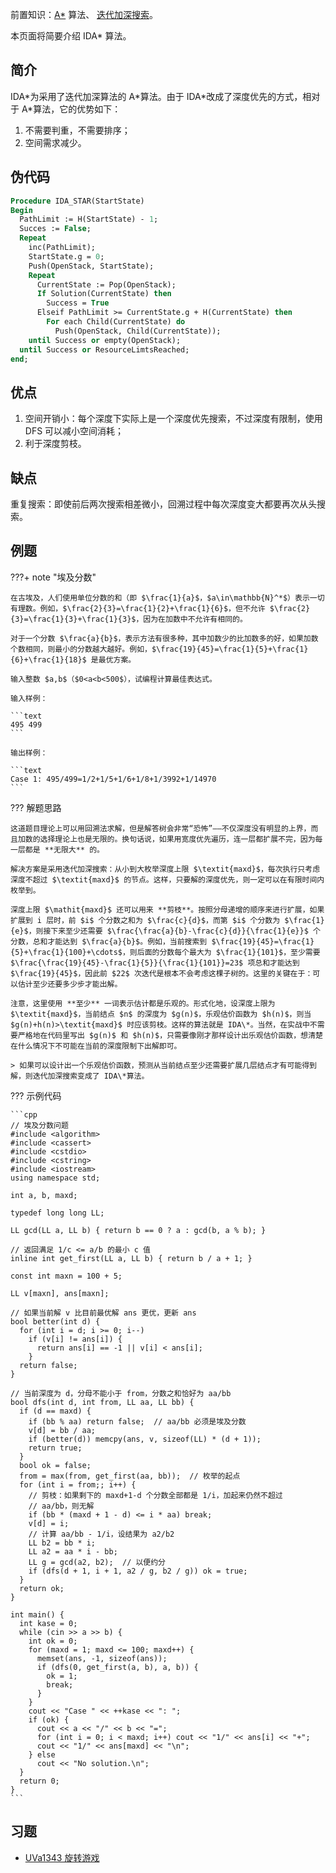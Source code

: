 前置知识：[A\*](./astar.md) 算法、 [迭代加深搜索](./iterative.md)。

本页面将简要介绍 IDA\* 算法。
## 简介

IDA\*为采用了迭代加深算法的 A\*算法。由于 IDA\*改成了深度优先的方式，相对于 A\*算法，它的优势如下：

1. 不需要判重，不需要排序；
2. 空间需求减少。

## 伪代码

```Pascal
Procedure IDA_STAR(StartState)
Begin
  PathLimit := H(StartState) - 1;
  Succes := False;
  Repeat
    inc(PathLimit);
    StartState.g = 0;
    Push(OpenStack, StartState);
    Repeat
      CurrentState := Pop(OpenStack);
      If Solution(CurrentState) then
        Success = True
      Elseif PathLimit >= CurrentState.g + H(CurrentState) then
        For each Child(CurrentState) do
          Push(OpenStack, Child(CurrentState));
    until Success or empty(OpenStack);
  until Success or ResourceLimtsReached;
end;
```

## 优点

1. 空间开销小：每个深度下实际上是一个深度优先搜索，不过深度有限制，使用 DFS 可以减小空间消耗；
2. 利于深度剪枝。

## 缺点

重复搜索：即使前后两次搜索相差微小，回溯过程中每次深度变大都要再次从头搜索。

## 例题

???+ note "埃及分数"
    
    在古埃及，人们使用单位分数的和（即 $\frac{1}{a}$，$a\in\mathbb{N}^*$）表示一切有理数。例如，$\frac{2}{3}=\frac{1}{2}+\frac{1}{6}$，但不允许 $\frac{2}{3}=\frac{1}{3}+\frac{1}{3}$，因为在加数中不允许有相同的。
    
    对于一个分数 $\frac{a}{b}$，表示方法有很多种，其中加数少的比加数多的好，如果加数个数相同，则最小的分数越大越好。例如，$\frac{19}{45}=\frac{1}{5}+\frac{1}{6}+\frac{1}{18}$ 是最优方案。
    
    输入整数 $a,b$（$0<a<b<500$），试编程计算最佳表达式。
    
    输入样例：
    
    ```text
    495 499
    ```
    
    输出样例：
    
    ```text
    Case 1: 495/499=1/2+1/5+1/6+1/8+1/3992+1/14970
    ```

??? 解题思路

    这道题目理论上可以用回溯法求解，但是解答树会非常“恐怖”——不仅深度没有明显的上界，而且加数的选择理论上也是无限的。换句话说，如果用宽度优先遍历，连一层都扩展不完，因为每一层都是 **无限大** 的。

    解决方案是采用迭代加深搜索：从小到大枚举深度上限 $\textit{maxd}$，每次执行只考虑深度不超过 $\textit{maxd}$ 的节点。这样，只要解的深度优先，则一定可以在有限时间内枚举到。

    深度上限 $\mathit{maxd}$ 还可以用来 **剪枝**。按照分母递增的顺序来进行扩展，如果扩展到 i 层时，前 $i$ 个分数之和为 $\frac{c}{d}$，而第 $i$ 个分数为 $\frac{1}{e}$，则接下来至少还需要 $\frac{\frac{a}{b}-\frac{c}{d}}{\frac{1}{e}}$ 个分数，总和才能达到 $\frac{a}{b}$。例如，当前搜索到 $\frac{19}{45}=\frac{1}{5}+\frac{1}{100}+\cdots$，则后面的分数每个最大为 $\frac{1}{101}$，至少需要 $\frac{\frac{19}{45}-\frac{1}{5}}{\frac{1}{101}}=23$ 项总和才能达到 $\frac{19}{45}$，因此前 $22$ 次迭代是根本不会考虑这棵子树的。这里的关键在于：可以估计至少还要多少步才能出解。

    注意，这里使用 **至少** 一词表示估计都是乐观的。形式化地，设深度上限为 $\textit{maxd}$，当前结点 $n$ 的深度为 $g(n)$，乐观估价函数为 $h(n)$，则当 $g(n)+h(n)>\textit{maxd}$ 时应该剪枝。这样的算法就是 IDA\*。当然，在实战中不需要严格地在代码里写出 $g(n)$ 和 $h(n)$，只需要像刚才那样设计出乐观估价函数，想清楚在什么情况下不可能在当前的深度限制下出解即可。

    > 如果可以设计出一个乐观估价函数，预测从当前结点至少还需要扩展几层结点才有可能得到解，则迭代加深搜索变成了 IDA\*算法。

??? 示例代码

    ```cpp
    // 埃及分数问题
    #include <algorithm>
    #include <cassert>
    #include <cstdio>
    #include <cstring>
    #include <iostream>
    using namespace std;

    int a, b, maxd;

    typedef long long LL;

    LL gcd(LL a, LL b) { return b == 0 ? a : gcd(b, a % b); }

    // 返回满足 1/c <= a/b 的最小 c 值
    inline int get_first(LL a, LL b) { return b / a + 1; }

    const int maxn = 100 + 5;

    LL v[maxn], ans[maxn];

    // 如果当前解 v 比目前最优解 ans 更优，更新 ans
    bool better(int d) {
      for (int i = d; i >= 0; i--)
        if (v[i] != ans[i]) {
          return ans[i] == -1 || v[i] < ans[i];
        }
      return false;
    }

    // 当前深度为 d，分母不能小于 from，分数之和恰好为 aa/bb
    bool dfs(int d, int from, LL aa, LL bb) {
      if (d == maxd) {
        if (bb % aa) return false;  // aa/bb 必须是埃及分数
        v[d] = bb / aa;
        if (better(d)) memcpy(ans, v, sizeof(LL) * (d + 1));
        return true;
      }
      bool ok = false;
      from = max(from, get_first(aa, bb));  // 枚举的起点
      for (int i = from;; i++) {
        // 剪枝：如果剩下的 maxd+1-d 个分数全部都是 1/i，加起来仍然不超过
        // aa/bb，则无解
        if (bb * (maxd + 1 - d) <= i * aa) break;
        v[d] = i;
        // 计算 aa/bb - 1/i，设结果为 a2/b2
        LL b2 = bb * i;
        LL a2 = aa * i - bb;
        LL g = gcd(a2, b2);  // 以便约分
        if (dfs(d + 1, i + 1, a2 / g, b2 / g)) ok = true;
      }
      return ok;
    }

    int main() {
      int kase = 0;
      while (cin >> a >> b) {
        int ok = 0;
        for (maxd = 1; maxd <= 100; maxd++) {
          memset(ans, -1, sizeof(ans));
          if (dfs(0, get_first(a, b), a, b)) {
            ok = 1;
            break;
          }
        }
        cout << "Case " << ++kase << ": ";
        if (ok) {
          cout << a << "/" << b << "=";
          for (int i = 0; i < maxd; i++) cout << "1/" << ans[i] << "+";
          cout << "1/" << ans[maxd] << "\n";
        } else
          cout << "No solution.\n";
      }
      return 0;
    }
    ```

## 习题

- [UVa1343 旋转游戏](https://www.luogu.com.cn/problem/UVA1343)
